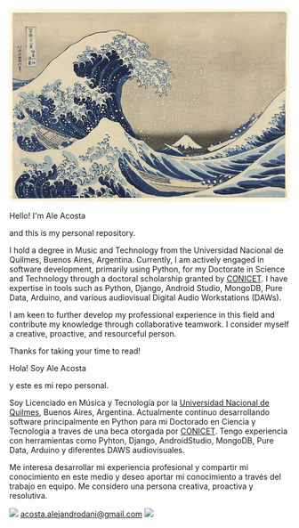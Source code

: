 ![This is me](https://github.com/AleRamone/Ale-Acosta/blob/main/obra4.jpg)



Hello! I'm Ale Acosta

and this is my personal repository.

I hold a degree in Music and Technology from the Universidad Nacional de Quilmes, Buenos Aires, Argentina.
Currently, I am actively engaged in software development, primarily using Python, 
for my Doctorate in Science and Technology through a doctoral scholarship granted by [CONICET](https://www.conicet.gov.ar/).
I have expertise in tools such as Python, Django, Android Studio, MongoDB, 
Pure Data, Arduino, and various audiovisual Digital Audio Workstations (DAWs).

I am keen to further develop my professional experience in this field
and contribute my knowledge through collaborative teamwork.
I consider myself a creative, proactive, and resourceful person.

Thanks for taking your time to read!


Hola! Soy Ale Acosta 

y este es mi repo personal.

Soy Licenciado en Música y Tecnología por la [Universidad
Nacional de Quilmes](https://www.unq.edu.ar/), Buenos Aires, Argentina.
Actualmente continuo desarrollando software principalmente en Python
para mi Doctorado en Ciencia y Tecnologia a traves de una beca otorgada por [CONICET](https://www.conicet.gov.ar/).
Tengo experiencia con herramientas como Pyhton, Django, AndroidStudio, 
MongoDB, Pure Data, Arduino y diferentes DAWS audiovisuales. 

Me interesa desarrollar mi experiencia profesional y compartir mi conocimiento en este medio y deseo aportar mi
conocimiento a través del trabajo en equipo.
Me considero una persona creativa, proactiva y resolutiva.

<img src="https://img.shields.io/badge/Gmail-D14836?style=for-the-badge&logo=gmail&logoColor=white" /> acosta.alejandrodani@gmail.com
<img src="https://img.shields.io/badge/LinkedIn-0077B5?style=for-the-badge&logo=linkedin&logoColor=white" />


